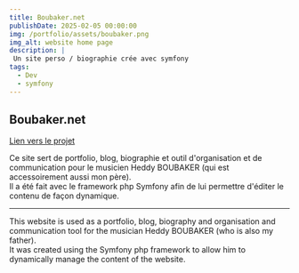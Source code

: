 ```yaml
---
title: Boubaker.net
publishDate: 2025-02-05 00:00:00
img: /portfolio/assets/boubaker.png
img_alt: website home page
description: |
 Un site perso / biographie crée avec symfony
tags:
  - Dev
  - symfony
---
```



## Boubaker.net
<a href="https://boubaker.net"> Lien vers le projet </a>


Ce site sert de portfolio, blog, biographie et outil d'organisation et de communication pour le musicien Heddy BOUBAKER (qui est accessoirement aussi mon père). <br>
Il a été fait avec le framework php Symfony afin de lui permettre d'éditer le contenu de façon dynamique.

<hr>

This website is used as a portfolio, blog, biography and organisation and communication tool for the musician Heddy BOUBAKER (who is also my father). <br>
It was created using the Symfony php framework to allow him to dynamically manage the content of the website.